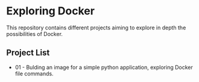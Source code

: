 # Exploring Docker

This repository contains different projects aiming to explore in depth the possibilities of Docker.

## Project List

* 01 - Bulding an image for a simple python application, exploring Docker file commands.
